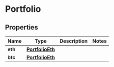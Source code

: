 
# Portfolio

## Properties
Name | Type | Description | Notes
------------ | ------------- | ------------- | -------------
**eth** | [**PortfolioEth**](PortfolioEth.md) |  | 
**btc** | [**PortfolioEth**](PortfolioEth.md) |  | 



